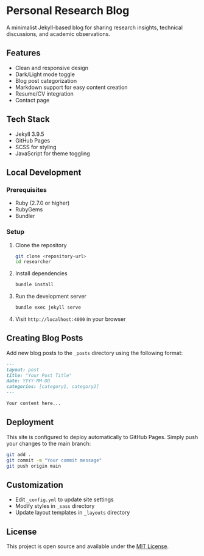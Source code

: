 # Personal Research Blog

A minimalist Jekyll-based blog for sharing research insights, technical discussions, and academic observations.

## Features

- Clean and responsive design
- Dark/Light mode toggle
- Blog post categorization
- Markdown support for easy content creation
- Resume/CV integration
- Contact page

## Tech Stack

- Jekyll 3.9.5
- GitHub Pages
- SCSS for styling
- JavaScript for theme toggling

## Local Development

### Prerequisites

- Ruby (2.7.0 or higher)
- RubyGems
- Bundler

### Setup

1. Clone the repository
   ```bash
   git clone <repository-url>
   cd researcher
   ```

2. Install dependencies
   ```bash
   bundle install
   ```

3. Run the development server
   ```bash
   bundle exec jekyll serve
   ```

4. Visit `http://localhost:4000` in your browser

## Creating Blog Posts

Add new blog posts to the `_posts` directory using the following format:

```markdown
---
layout: post
title: "Your Post Title"
date: YYYY-MM-DD
categories: [category1, category2]
---

Your content here...
```

## Deployment

This site is configured to deploy automatically to GitHub Pages. Simply push your changes to the main branch:

```bash
git add .
git commit -m "Your commit message"
git push origin main
```

## Customization

- Edit `_config.yml` to update site settings
- Modify styles in `_sass` directory
- Update layout templates in `_layouts` directory

## License

This project is open source and available under the [MIT License](LICENSE).